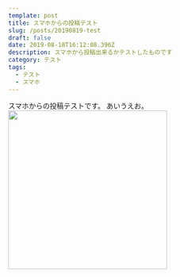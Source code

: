 ```yaml
---
template: post
title: スマホからの投稿テスト
slug: /posts/20190819-test
draft: false
date: 2019-08-18T16:12:08.396Z
description: スマホから投稿出来るかテストしたものです
category: テスト
tags:
  - テスト
  - スマホ
---
```

スマホからの投稿テストです。
あいうえお。
<img src="/media/00100lportrait_00100_burst20190818160303913_cover.jpg" width="320">

